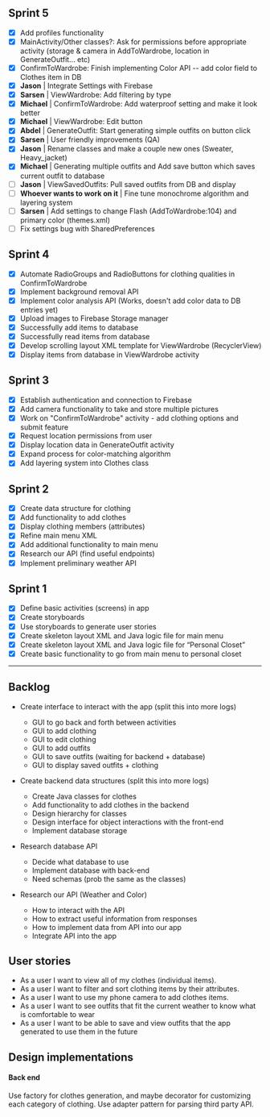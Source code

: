 ## Sprint 5
- [x] Add profiles functionality
- [x] MainActivity/Other classes?: Ask for permissions before appropriate activity (storage & camera in AddToWardrobe, location in GenerateOutfit... etc)
- [x] ConfirmToWardrobe: Finish implementing Color API -- add color field to Clothes item in DB
- [x] **Jason** | Integrate Settings with Firebase
- [x] **Sarsen** | ViewWardrobe: Add filtering by type
- [x] **Michael** | ConfirmToWardrobe: Add waterproof setting and make it look better
- [x] **Michael** | ViewWardrobe: Edit button
- [x] **Abdel** | GenerateOutfit: Start generating simple outfits on button click
- [x] **Sarsen** | User friendly improvements (QA)
- [x] **Jason** | Rename classes and make a couple new ones (Sweater, Heavy_jacket)
- [x] **Michael** | Generating multiple outfits and Add save button which saves current outfit to database
- [ ] **Jason** | ViewSavedOutfits: Pull saved outfits from DB and display
- [ ] **Whoever wants to work on it** | Fine tune monochrome algorithm and layering system
- [ ] **Sarsen** | Add settings to change Flash (AddToWardrobe:104) and primary color (themes.xml)
- [ ] Fix settings bug with SharedPreferences

## Sprint 4
- [x] Automate RadioGroups and RadioButtons for clothing qualities in ConfirmToWardrobe
- [x] Implement background removal API
- [x] Implement color analysis API (Works, doesn't add color data to DB entries yet)
- [x] Upload images to Firebase Storage manager
- [x] Successfully add items to database
- [x] Successfully read items from database
- [x] Develop scrolling layout XML template for ViewWardrobe (RecyclerView)
- [x] Display items from database in ViewWardrobe activity

## Sprint 3
- [x] Establish authentication and connection to Firebase
- [x] Add camera functionality to take and store multiple pictures
- [x] Work on "ConfirmToWardrobe" activity - add clothing options and submit feature
- [x] Request location permissions from user
- [x] Display location data in GenerateOutfit activity
- [x] Expand process for color-matching algorithm
- [x] Add layering system into Clothes class

## Sprint 2

- [x] Create data structure for clothing
- [x] Add functionality to add clothes
- [x] Display clothing members (attributes)
- [x] Refine main menu XML
- [x] Add additional functionality to main menu
- [x] Research our API (find useful endpoints)
- [x] Implement preliminary weather API

## Sprint 1

- [x] Define basic activities (screens) in app
- [x] Create storyboards
- [x] Use storyboards to generate user stories
- [x] Create skeleton layout XML and Java logic file for main menu
- [x] Create skeleton layout XML and Java logic file for “Personal Closet”
- [x] Create basic functionality to go from main menu to personal closet

---

## Backlog

- Create interface to interact with the app (split this into more logs)
  - GUI to go back and forth between activities
  - GUI to add clothing
  - GUI to edit clothing
  - GUI to add outfits
  - GUI to save outfits (waiting for backend + database)
  - GUI to display saved outfits + clothing

- Create backend data structures (split this into more logs)
  - Create Java classes for clothes
  - Add functionality to add clothes in the backend
  - Design hierarchy for classes 
  - Design interface for object interactions with the front-end
  - Implement database storage

- Research database API
  - Decide what database to use
  - Implement database with back-end
  - Need schemas (prob the same as the classes)

- Research our API (Weather and Color)
  - How to interact with the API
  - How to extract useful information from responses
  - How to implement data from API into our app
  - Integrate API into the app

## User stories

- As a user I want to view all of my clothes (individual items).
- As a user I want to filter and sort clothing items by their attributes.
- As a user I want to use my phone camera to add clothes items.
- As a user I want to see outfits that fit the current weather to know what is comfortable to wear
- As a user I want to be able to save and view outfits that the app generated to use them in the future

## Design implementations

#### Back end

Use factory for clothes generation, and maybe decorator for customizing each category of clothing. Use adapter pattern for parsing third party API.
